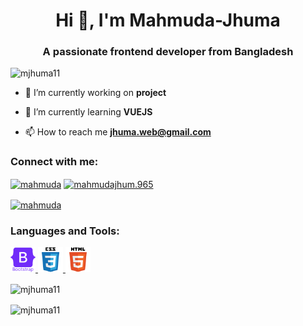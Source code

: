 <h1 align="center">Hi 👋, I'm Mahmuda-Jhuma</h1>
<h3 align="center">A passionate frontend developer from Bangladesh</h3>

<p align="left"> <img src="https://komarev.com/ghpvc/?username=mjhuma11&label=Profile%20views&color=0e75b6&style=flat" alt="mjhuma11" /> </p>

- 🔭 I’m currently working on **project**

- 🌱 I’m currently learning **VUEJS**

- 📫 How to reach me **jhuma.web@gmail.com**

<h3 align="left">Connect with me:</h3>
<p align="left">
  <a href="https://www.linkedin.com/in/mahmuda-akter-jhuma-835ba3365/" target="blank"><img align="center" src="https://raw.githubusercontent.com/rahuldkjain/github-profile-readme-generator/master/src/images/icons/Social/linkedin.svg" alt="mahmuda" height="30" width="40" /></a>
<a href="https://fb.com/mahmudajhum.965" target="blank"><img align="center" src="https://raw.githubusercontent.com/rahuldkjain/github-profile-readme-generator/master/src/images/icons/Social/facebook.svg" alt="mahmudajhum.965" height="30" width="40" /></a>
</p>
<p align="left">
<a href="https://www.linkedin.com/in/mahmuda-akter-jhuma-835ba3365/" target="blank"><img align="center" src="https://raw.githubusercontent.com/rahuldkjain/github-profile-readme-generator/master/src/images/icons/Social/linkedin.svg" alt="mahmuda" height="30" width="40" /></a>
</p>

<h3 align="left">Languages and Tools:</h3>
<p align="left"> <a href="https://getbootstrap.com" target="_blank" rel="noreferrer"> <img src="https://raw.githubusercontent.com/devicons/devicon/master/icons/bootstrap/bootstrap-plain-wordmark.svg" alt="bootstrap" width="40" height="40"/> </a> <a href="https://www.w3schools.com/css/" target="_blank" rel="noreferrer"> <img src="https://raw.githubusercontent.com/devicons/devicon/master/icons/css3/css3-original-wordmark.svg" alt="css3" width="40" height="40"/> </a> <a href="https://www.w3.org/html/" target="_blank" rel="noreferrer"> <img src="https://raw.githubusercontent.com/devicons/devicon/master/icons/html5/html5-original-wordmark.svg" alt="html5" width="40" height="40"/> </a> </p>

<p><img align="center" src="https://github-readme-stats.vercel.app/api/top-langs?username=mjhuma11&show_icons=true&locale=en&layout=compact" alt="mjhuma11" /></p>

<p><img align="center" src="https://github-readme-streak-stats.herokuapp.com/?user=mjhuma11&" alt="mjhuma11" /></p>
